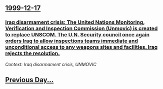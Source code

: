 ## [1999-12-17](/news/1999/12/17/index.md)

### [ Iraq disarmament crisis: The United Nations Monitoring, Verification and Inspection Commission (Unmovic) is created to replace UNSCOM. The U.N. Security council once again orders Iraq to allow inspections teams immediate and unconditional access to any weapons sites and facilities. Iraq rejects the resolution.](/news/1999/12/17/iraq-disarmament-crisis-the-united-nations-monitoring-verification-and-inspection-commission-unmovic-is-created-to-replace-unscom-the.md)
_Context: Iraq disarmament crisis, UNMOVIC_

## [Previous Day...](/news/1999/12/16/index.md)

